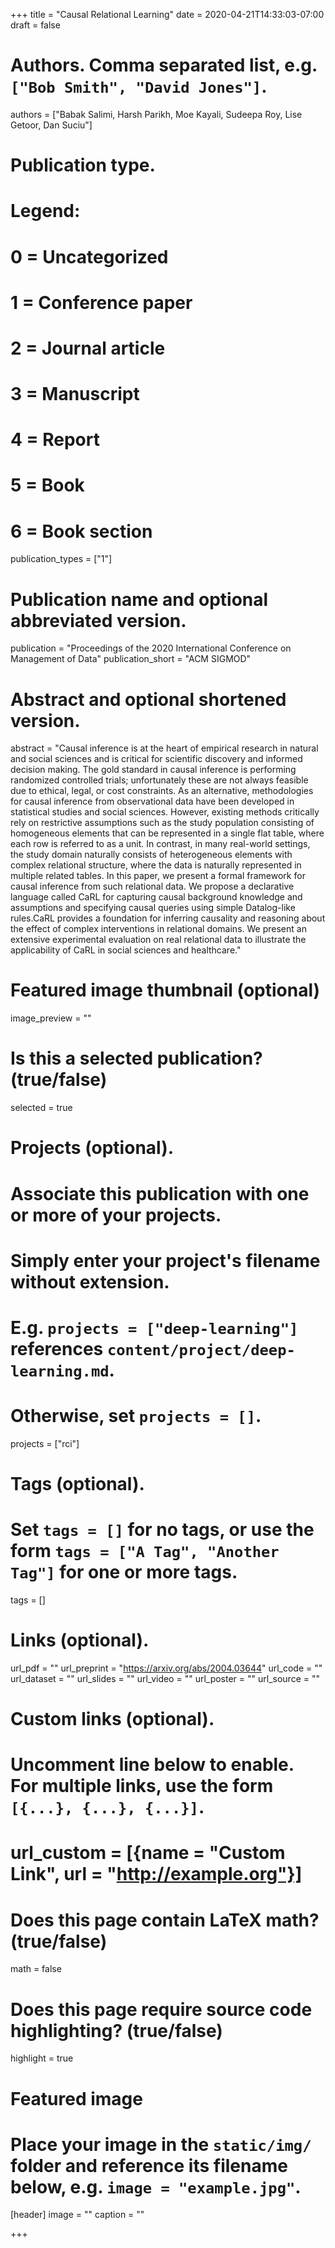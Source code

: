 +++
title = "Causal Relational Learning"
date = 2020-04-21T14:33:03-07:00
draft = false

# Authors. Comma separated list, e.g. `["Bob Smith", "David Jones"]`.
authors = ["Babak Salimi, Harsh Parikh, Moe Kayali, Sudeepa Roy, Lise Getoor, Dan Suciu"]

# Publication type.
# Legend:
# 0 = Uncategorized
# 1 = Conference paper
# 2 = Journal article
# 3 = Manuscript
# 4 = Report
# 5 = Book
# 6 = Book section
publication_types = ["1"]

# Publication name and optional abbreviated version.
publication = "Proceedings of the 2020 International Conference on Management of Data"
publication_short = "ACM SIGMOD"

# Abstract and optional shortened version.
abstract = "Causal inference is at the heart of empirical research in natural and social sciences and is critical for scientific discovery and informed decision making. The gold standard in causal inference is performing randomized controlled trials; unfortunately these are not always feasible due to ethical, legal, or cost constraints. As an alternative, methodologies for causal inference from observational data have been developed in statistical studies and social sciences. However, existing methods critically rely on restrictive assumptions such as the study population consisting of homogeneous elements that can be represented in a single flat table, where each row is referred to as a unit. In contrast, in many real-world settings, the study domain naturally consists of heterogeneous elements with complex relational structure, where the data is naturally represented in multiple related tables. In this paper, we present a formal framework for causal inference from such relational data. We propose a declarative language called CaRL for capturing causal background knowledge and assumptions and specifying causal queries using simple Datalog-like rules.CaRL provides a foundation for inferring causality and reasoning about the effect of complex interventions in relational domains. We present an extensive experimental evaluation on real relational data to illustrate the applicability of CaRL in social sciences and healthcare."

# Featured image thumbnail (optional)
image_preview = ""

# Is this a selected publication? (true/false)
selected = true

# Projects (optional).
#   Associate this publication with one or more of your projects.
#   Simply enter your project's filename without extension.
#   E.g. `projects = ["deep-learning"]` references `content/project/deep-learning.md`.
#   Otherwise, set `projects = []`.
projects = ["rci"]

# Tags (optional).
#   Set `tags = []` for no tags, or use the form `tags = ["A Tag", "Another Tag"]` for one or more tags.
tags = []

# Links (optional).
url_pdf = ""
url_preprint = "https://arxiv.org/abs/2004.03644"
url_code = ""
url_dataset = ""
url_slides = ""
url_video = ""
url_poster = ""
url_source = ""

# Custom links (optional).
#   Uncomment line below to enable. For multiple links, use the form `[{...}, {...}, {...}]`.
# url_custom = [{name = "Custom Link", url = "http://example.org"}]

# Does this page contain LaTeX math? (true/false)
math = false

# Does this page require source code highlighting? (true/false)
highlight = true

# Featured image
# Place your image in the `static/img/` folder and reference its filename below, e.g. `image = "example.jpg"`.
[header]
image = ""
caption = ""

+++
